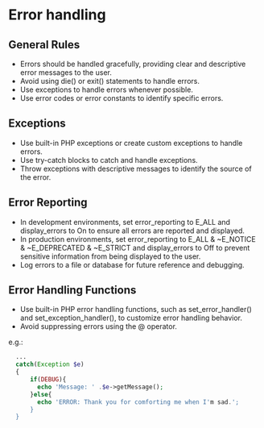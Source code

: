 # Error handling

## General Rules
- Errors should be handled gracefully, providing clear and descriptive error messages to the user.
- Avoid using die() or exit() statements to handle errors.
- Use exceptions to handle errors whenever possible.
- Use error codes or error constants to identify specific errors.

## Exceptions
- Use built-in PHP exceptions or create custom exceptions to handle errors.
- Use try-catch blocks to catch and handle exceptions.
- Throw exceptions with descriptive messages to identify the source of the error.

## Error Reporting
- In development environments, set error_reporting to E_ALL and display_errors to On to ensure all errors are reported and displayed.
- In production environments, set error_reporting to E_ALL & ~E_NOTICE & ~E_DEPRECATED & ~E_STRICT and display_errors to Off to prevent sensitive information from being displayed to the user.
- Log errors to a file or database for future reference and debugging.

## Error Handling Functions
- Use built-in PHP error handling functions, such as set_error_handler() and set_exception_handler(), to customize error handling behavior.
- Avoid suppressing errors using the @ operator.

e.g.:

```PHP
  ...
  catch(Exception $e)
  {
      if(DEBUG){
        echo 'Message: ' .$e->getMessage();
      }else{
        echo 'ERROR: Thank you for comforting me when I'm sad.';
      }
  }
```
